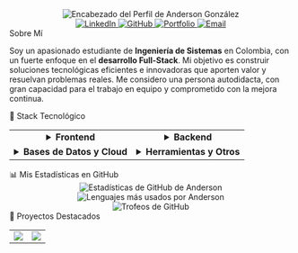 <div align="center">
<img src="https://capsule-render.vercel.app/api?type=wave&color=gradient&height=200&text=¡Hola!%20Soy%20Anderson%20González&desc=Desarrollador%20Full-Stack%20&%20Estudiante%20de%20Ing.%20de%20Sistemas&fontAlign=50&fontAlignY=40&fontSize=40" alt="Encabezado del Perfil de Anderson González"/>
</div>
<div align="center">
<a href="https://www.linkedin.com/in/anderson-gonzaleza21/">
<img src="https://img.shields.io/badge/LinkedIn-0077B5?style=for-the-badge&logo=linkedin&logoColor=white" alt="LinkedIn">
</a>
<a href="https://github.com/Albonire">
<img src="https://img.shields.io/badge/GitHub-181717?style=for-the-badge&logo=github&logoColor=white" alt="GitHub">
</a>
<a href="#">
<img src="https://img.shields.io/badge/Portfolio-000000?style=for-the-badge&logo=aboutdotme&logoColor=white" alt="Portfolio">
</a>
<a href="mailto:afabianagcris@gmail.com">
<img src="https://img.shields.io/badge/Email-D14836?style=for-the-badge&logo=gmail&logoColor=white" alt="Email">
</a>
</div>
Sobre Mí
<p>
Soy un apasionado estudiante de <b>Ingeniería de Sistemas</b> en Colombia, con un fuerte enfoque en el <b>desarrollo Full-Stack</b>. Mi objetivo es construir soluciones tecnológicas eficientes e innovadoras que aporten valor y resuelvan problemas reales. Me considero una persona autodidacta, con gran capacidad para el trabajo en equipo y comprometido con la mejora continua.
</p>
🚀 Stack Tecnológico
<table width="100%">
<tr>
<td align="center">
<details>
<summary><b>Frontend</b></summary>
<p>
<img src="https://img.shields.io/badge/-HTML5-E34F26?style=flat-square&logo=html5&logoColor=white" alt="HTML5"/>
<img src="https://img.shields.io/badge/-CSS3-1572B6?style=flat-square&logo=css3" alt="CSS3"/>
<img src="https://img.shields.io/badge/-JavaScript-F7DF1E?style=flat-square&logo=javascript&logoColor=black" alt="JavaScript"/>
<img src="https://img.shields.io/badge/-TypeScript-3178C6?style=flat-square&logo=typescript&logoColor=white" alt="TypeScript"/>
<br>
<img src="https://img.shields.io/badge/-React-61DAFB?style=flat-square&logo=react&logoColor=black" alt="React"/>
<img src="https://img.shields.io/badge/-Next.js-000000?style=flat-square&logo=next.js" alt="Next.js"/>
<img src="https://img.shields.io/badge/-TailwindCSS-38B2AC?style=flat-square&logo=tailwind-css&logoColor=white" alt="TailwindCSS"/>
</p>
</details>
</td>
<td align="center">
<details>
<summary><b>Backend</b></summary>
<p>
<img src="https://img.shields.io/badge/-Java-007396?style=flat-square&logo=java" alt="Java"/>
<img src="https://img.shields.io/badge/-Spring-6DB33F?style=flat-square&logo=spring&logoColor=white" alt="Spring"/>
<img src="https://img.shields.io/badge/-Python-3776AB?style=flat-square&logo=Python&logoColor=white" alt="Python"/>
<img src="https://img.shields.io/badge/-Node.js-339933?style=flat-square&logo=node.js&logoColor=white" alt="Node.js"/>
</p>
</details>
</td>
</tr>
<tr>
<td align="center">
<details>
<summary><b>Bases de Datos y Cloud</b></summary>
<p>
<img src="https://img.shields.io/badge/-MySQL-4479A1?style=flat-square&logo=mysql&logoColor=white" alt="MySQL"/>
<img src="https://img.shields.io/badge/-PostgreSQL-336791?style=flat-square&logo=postgresql&logoColor=white" alt="PostgreSQL"/>
<img src="https://img.shields.io/badge/-MongoDB-47A248?style=flat-square&logo=mongodb&logoColor=white" alt="MongoDB"/>
<img src="https://img.shields.io/badge/-AWS-232F3E?style=flat-square&logo=amazon-aws&logoColor=white" alt="AWS"/>
</p>
</details>
</td>
<td align="center">
<details>
<summary><b>Herramientas y Otros</b></summary>
<p>
<img src="https://img.shields.io/badge/-Git-F05032?style=flat-square&logo=git&logoColor=white" alt="Git"/>
<img src="https://img.shields.io/badge/-Docker-2496ED?style=flat-square&logo=docker&logoColor=white" alt="Docker"/>
<img src="https://img.shields.io/badge/-Linux-FCC624?style=flat-square&logo=linux&logoColor=black" alt="Linux"/>
<img src="https://img.shields.io/badge/-Chrome_Extensions-4285F4?style=flat-square&logo=google-chrome&logoColor=white" alt="Chrome Extensions"/>
</p>
</details>
</td>
</tr>
</table>
📊 Mis Estadísticas en GitHub
<div align="center">
<img align="center" src="https://github-readme-stats.vercel.app/api?username=Albonire&show_icons=true&locale=es&theme=dark" alt="Estadísticas de GitHub de Anderson" />
<img align="center" src="https://github-readme-stats.vercel.app/api/top-langs?username=Albonire&layout=compact&locale=es&theme=dark" alt="Lenguajes más usados por Anderson" />
</div>
<div align="center">
<img src="https://github-profile-trophy.vercel.app/?username=Albonire&theme=darkhub&no-frame=true&row=1&column=7" alt="Trofeos de GitHub">
</div>
🌟 Proyectos Destacados
<div align="center">
<table>
<tr align="center">
<td>
<a href="https://github.com/Albonire/pomodoro-youtube">
<img src="https://github-readme-stats.vercel.app/api/pin/?username=Albonire&repo=pomodoro-youtube&theme=dark" />
</a>
</td>
<td>
<a href="https://github.com/Albonire/CollaboraDocs">
<img src="https://github-readme-stats.vercel.app/api/pin/?username=Albonire&repo=CollaboraDocs&theme=dark" />
</a>
</td>
</tr>
</table>
</div>
